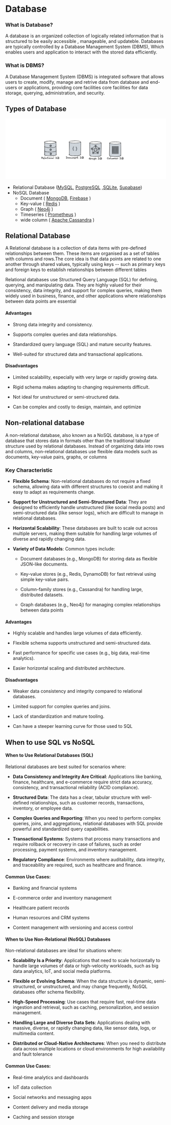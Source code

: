 # Database

### What is Database?
A database is an organized collection of logically related information that is structured to be easily accessible , manageable, and updateble. Databases are typically controlled by a Database Management System (DBMS), Which enables users and application to interact with the stored data efficiently.

### What is DBMS?
A Database Management System (DBMS) is integrated software that allows users to create, modify, manage and retrive data from database and end-users or applications, providing core facilities core facilities for data storage, querying, administration, and security.


## Types of Database
![types of database](./images/types.png)

- Relational Database ([MySQL](https://www.mysql.com/), [PostgreSQL](https://www.postgresql.org/) ,[SQLite](https://sqlite.org/), [Supabase](https://supabase.com))
- NoSQL Database
    - Document ( [MongoDB](https://www.mongodb.com/), [Firebase](https://firebase.google.com/) )
    - Key-value ( [Redis](https://redis.io/) )
    - Graph ( [Neo4j](https://neo4j.com/) )
    - Timeseries ( [Prometheus](https://prometheus.io/)  )
    - wide column ( [Apache Cassandra](https://cassandra.apache.org/_/index.html) )
    

## Relational Database

A Relational database is a collection of data items with pre-defined relationships between them. These items are organised as a set of tables with columns and rows.The core idea is that data points are related to one another through shared values, typically using keys -- such as primary keys and foreign keys to establish relationships between different tables

Relational databases use Structured Query Language (SQL) for defining, querying, and manipulating data. They are highly valued for their consistency, data integrity, and support for complex queries, making them widely used in business, finance, and other applications where relationships between data points are essential

#### Advantages

- Strong data integrity and consistency.

- Supports complex queries and data relationships.

- Standardized query language (SQL) and mature security features.

- Well-suited for structured data and transactional applications.

#### Disadvantages

- Limited scalability, especially with very large or rapidly growing data.

- Rigid schema makes adapting to changing requirements difficult.

- Not ideal for unstructured or semi-structured data.

- Can be complex and costly to design, maintain, and optimize




## Non-relational database
A non-relational database, also known as a NoSQL database, is a type of database that stores data in formats other than the traditional tabular structure used by relational databases. Instead of organizing data into rows and columns, non-relational databases use flexible data models such as documents, key-value pairs, graphs, or columns

### Key Characteristic


- **Flexible Schema**: Non-relational databases do not require a fixed schema, allowing data with different structures to coexist and making it easy to adapt as requirements change.

- **Support for Unstructured and Semi-Structured Data**: They are designed to efficiently handle unstructured (like social media posts) and semi-structured data (like sensor logs), which are difficult to manage in relational databases.

- **Horizontal Scalability**: These databases are built to scale out across multiple servers, making them suitable for handling large volumes of diverse and rapidly changing data.

- **Variety of Data Models**: Common types include:

    - Document databases (e.g., MongoDB) for storing data as flexible JSON-like documents.

    - Key-value stores (e.g., Redis, DynamoDB) for fast retrieval using simple key-value pairs.

    - Column-family stores (e.g., Cassandra) for handling large, distributed datasets.

    - Graph databases (e.g., Neo4j) for managing complex relationships between data points

#### Advantages

- Highly scalable and handles large volumes of data efficiently.

- Flexible schema supports unstructured and semi-structured data.

- Fast performance for specific use cases (e.g., big data, real-time analytics).

- Easier horizontal scaling and distributed architecture.

#### Disadvantages

- Weaker data consistency and integrity compared to relational databases.

- Limited support for complex queries and joins.

- Lack of standardization and mature tooling.

- Can have a steeper learning curve for those used to SQL




## When to use SQL vs NoSQL

#### When to Use Relational Databases (SQL)
Relational databases are best suited for scenarios where:

- **Data Consistency and Integrity Are Critical**: Applications like banking, finance, healthcare, and e-commerce require strict data accuracy, consistency, and transactional reliability (ACID compliance).

- **Structured Data**: The data has a clear, tabular structure with well-defined relationships, such as customer records, transactions, inventory, or employee data.

- **Complex Queries and Reporting**: When you need to perform complex queries, joins, and aggregations, relational databases with SQL provide powerful and standardized query capabilities.

- **Transactional Systems**: Systems that process many transactions and require rollback or recovery in case of failures, such as order processing, payment systems, and inventory management.

- **Regulatory Compliance**: Environments where auditability, data integrity, and traceability are required, such as healthcare and finance.

#### Common Use Cases:

- Banking and financial systems

- E-commerce order and inventory management

- Healthcare patient records

- Human resources and CRM systems

- Content management with versioning and access control



#### When to Use Non-Relational (NoSQL) Databases
Non-relational databases are ideal for situations where:

- **Scalability Is a Priority**: Applications that need to scale horizontally to handle large volumes of data or high-velocity workloads, such as big data analytics, IoT, and social media platforms.

- **Flexible or Evolving Schema**: When the data structure is dynamic, semi-structured, or unstructured, and may change frequently, NoSQL databases offer schema flexibility.

- **High-Speed Processing**: Use cases that require fast, real-time data ingestion and retrieval, such as caching, personalization, and session management.

- **Handling Large and Diverse Data Sets**: Applications dealing with massive, diverse, or rapidly changing data, like sensor data, logs, or multimedia content.

- **Distributed or Cloud-Native Architectures**: When you need to distribute data across multiple locations or cloud environments for high availability and fault tolerance


#### Common Use Cases:

- Real-time analytics and dashboards

- IoT data collection

- Social networks and messaging apps

- Content delivery and media storage

- Caching and session storage